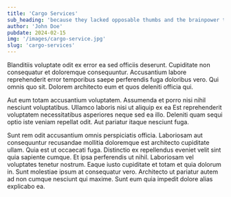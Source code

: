 ```yaml
---
title: 'Cargo Services'
sub_heading: 'because they lacked opposable thumbs and the brainpower to build a space program.'
author: 'John Doe'
pubdate: 2024-02-15
img: '/images/cargo-service.jpg'
slug: 'cargo-services'
---
```


Blanditiis voluptate odit ex error ea sed officiis deserunt. Cupiditate non consequatur et doloremque consequuntur. Accusantium labore reprehenderit error temporibus saepe perferendis fuga doloribus vero. Qui omnis quo sit. Dolorem architecto eum et quos deleniti officia qui.

Aut eum totam accusantium voluptatem.
Assumenda et porro nisi nihil nesciunt voluptatibus.
Ullamco laboris nisi ut aliquip ex ea
Est reprehenderit voluptatem necessitatibus asperiores neque sed ea illo. Deleniti quam sequi optio iste veniam repellat odit. Aut pariatur itaque nesciunt fuga.

Sunt rem odit accusantium omnis perspiciatis officia. Laboriosam aut consequuntur recusandae mollitia doloremque est architecto cupiditate ullam. Quia est ut occaecati fuga. Distinctio ex repellendus eveniet velit sint quia sapiente cumque. Et ipsa perferendis ut nihil. Laboriosam vel voluptates tenetur nostrum. Eaque iusto cupiditate et totam et quia dolorum in. Sunt molestiae ipsum at consequatur vero. Architecto ut pariatur autem ad non cumque nesciunt qui maxime. Sunt eum quia impedit dolore alias explicabo ea.
